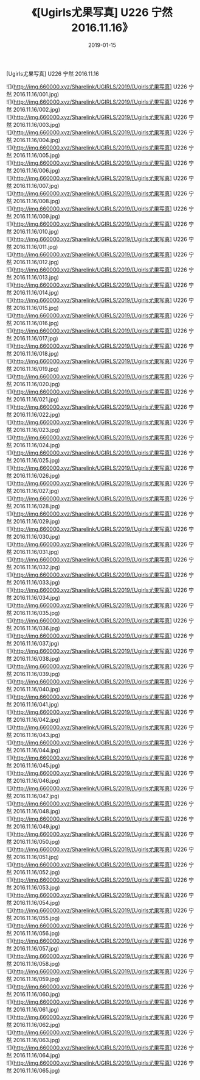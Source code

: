 ﻿---
layout: post
title:  《[Ugirls尤果写真] U226 宁然 2016.11.16》
date:   2019-01-15
img: http://img.660000.xyz/Sharelink/UGIRLS/2019/[Ugirls尤果写真] U226 宁然 2016.11.16/000.jpg
categories: [美女, 清纯, 唯美]
---

[Ugirls尤果写真] U226 宁然 2016.11.16

 ![](http://img.660000.xyz/Sharelink/UGIRLS/2019/[Ugirls尤果写真] U226 宁然 2016.11.16/001.jpg) <br>![](http://img.660000.xyz/Sharelink/UGIRLS/2019/[Ugirls尤果写真] U226 宁然 2016.11.16/002.jpg) <br>![](http://img.660000.xyz/Sharelink/UGIRLS/2019/[Ugirls尤果写真] U226 宁然 2016.11.16/003.jpg) <br>![](http://img.660000.xyz/Sharelink/UGIRLS/2019/[Ugirls尤果写真] U226 宁然 2016.11.16/004.jpg) <br>![](http://img.660000.xyz/Sharelink/UGIRLS/2019/[Ugirls尤果写真] U226 宁然 2016.11.16/005.jpg) <br>![](http://img.660000.xyz/Sharelink/UGIRLS/2019/[Ugirls尤果写真] U226 宁然 2016.11.16/006.jpg) <br>![](http://img.660000.xyz/Sharelink/UGIRLS/2019/[Ugirls尤果写真] U226 宁然 2016.11.16/007.jpg) <br>![](http://img.660000.xyz/Sharelink/UGIRLS/2019/[Ugirls尤果写真] U226 宁然 2016.11.16/008.jpg) <br>![](http://img.660000.xyz/Sharelink/UGIRLS/2019/[Ugirls尤果写真] U226 宁然 2016.11.16/009.jpg) <br>![](http://img.660000.xyz/Sharelink/UGIRLS/2019/[Ugirls尤果写真] U226 宁然 2016.11.16/010.jpg) <br>![](http://img.660000.xyz/Sharelink/UGIRLS/2019/[Ugirls尤果写真] U226 宁然 2016.11.16/011.jpg) <br>![](http://img.660000.xyz/Sharelink/UGIRLS/2019/[Ugirls尤果写真] U226 宁然 2016.11.16/012.jpg) <br>![](http://img.660000.xyz/Sharelink/UGIRLS/2019/[Ugirls尤果写真] U226 宁然 2016.11.16/013.jpg) <br>![](http://img.660000.xyz/Sharelink/UGIRLS/2019/[Ugirls尤果写真] U226 宁然 2016.11.16/014.jpg) <br>![](http://img.660000.xyz/Sharelink/UGIRLS/2019/[Ugirls尤果写真] U226 宁然 2016.11.16/015.jpg) <br>![](http://img.660000.xyz/Sharelink/UGIRLS/2019/[Ugirls尤果写真] U226 宁然 2016.11.16/016.jpg) <br>![](http://img.660000.xyz/Sharelink/UGIRLS/2019/[Ugirls尤果写真] U226 宁然 2016.11.16/017.jpg) <br>![](http://img.660000.xyz/Sharelink/UGIRLS/2019/[Ugirls尤果写真] U226 宁然 2016.11.16/018.jpg) <br>![](http://img.660000.xyz/Sharelink/UGIRLS/2019/[Ugirls尤果写真] U226 宁然 2016.11.16/019.jpg) <br>![](http://img.660000.xyz/Sharelink/UGIRLS/2019/[Ugirls尤果写真] U226 宁然 2016.11.16/020.jpg) <br>![](http://img.660000.xyz/Sharelink/UGIRLS/2019/[Ugirls尤果写真] U226 宁然 2016.11.16/021.jpg) <br>![](http://img.660000.xyz/Sharelink/UGIRLS/2019/[Ugirls尤果写真] U226 宁然 2016.11.16/022.jpg) <br>![](http://img.660000.xyz/Sharelink/UGIRLS/2019/[Ugirls尤果写真] U226 宁然 2016.11.16/023.jpg) <br>![](http://img.660000.xyz/Sharelink/UGIRLS/2019/[Ugirls尤果写真] U226 宁然 2016.11.16/024.jpg) <br>![](http://img.660000.xyz/Sharelink/UGIRLS/2019/[Ugirls尤果写真] U226 宁然 2016.11.16/025.jpg) <br>![](http://img.660000.xyz/Sharelink/UGIRLS/2019/[Ugirls尤果写真] U226 宁然 2016.11.16/026.jpg) <br>![](http://img.660000.xyz/Sharelink/UGIRLS/2019/[Ugirls尤果写真] U226 宁然 2016.11.16/027.jpg) <br>![](http://img.660000.xyz/Sharelink/UGIRLS/2019/[Ugirls尤果写真] U226 宁然 2016.11.16/028.jpg) <br>![](http://img.660000.xyz/Sharelink/UGIRLS/2019/[Ugirls尤果写真] U226 宁然 2016.11.16/029.jpg) <br>![](http://img.660000.xyz/Sharelink/UGIRLS/2019/[Ugirls尤果写真] U226 宁然 2016.11.16/030.jpg) <br>![](http://img.660000.xyz/Sharelink/UGIRLS/2019/[Ugirls尤果写真] U226 宁然 2016.11.16/031.jpg) <br>![](http://img.660000.xyz/Sharelink/UGIRLS/2019/[Ugirls尤果写真] U226 宁然 2016.11.16/032.jpg) <br>![](http://img.660000.xyz/Sharelink/UGIRLS/2019/[Ugirls尤果写真] U226 宁然 2016.11.16/033.jpg) <br>![](http://img.660000.xyz/Sharelink/UGIRLS/2019/[Ugirls尤果写真] U226 宁然 2016.11.16/034.jpg) <br>![](http://img.660000.xyz/Sharelink/UGIRLS/2019/[Ugirls尤果写真] U226 宁然 2016.11.16/035.jpg) <br>![](http://img.660000.xyz/Sharelink/UGIRLS/2019/[Ugirls尤果写真] U226 宁然 2016.11.16/036.jpg) <br>![](http://img.660000.xyz/Sharelink/UGIRLS/2019/[Ugirls尤果写真] U226 宁然 2016.11.16/037.jpg) <br>![](http://img.660000.xyz/Sharelink/UGIRLS/2019/[Ugirls尤果写真] U226 宁然 2016.11.16/038.jpg) <br>![](http://img.660000.xyz/Sharelink/UGIRLS/2019/[Ugirls尤果写真] U226 宁然 2016.11.16/039.jpg) <br>![](http://img.660000.xyz/Sharelink/UGIRLS/2019/[Ugirls尤果写真] U226 宁然 2016.11.16/040.jpg) <br>![](http://img.660000.xyz/Sharelink/UGIRLS/2019/[Ugirls尤果写真] U226 宁然 2016.11.16/041.jpg) <br>![](http://img.660000.xyz/Sharelink/UGIRLS/2019/[Ugirls尤果写真] U226 宁然 2016.11.16/042.jpg) <br>![](http://img.660000.xyz/Sharelink/UGIRLS/2019/[Ugirls尤果写真] U226 宁然 2016.11.16/043.jpg) <br>![](http://img.660000.xyz/Sharelink/UGIRLS/2019/[Ugirls尤果写真] U226 宁然 2016.11.16/044.jpg) <br>![](http://img.660000.xyz/Sharelink/UGIRLS/2019/[Ugirls尤果写真] U226 宁然 2016.11.16/045.jpg) <br>![](http://img.660000.xyz/Sharelink/UGIRLS/2019/[Ugirls尤果写真] U226 宁然 2016.11.16/046.jpg) <br>![](http://img.660000.xyz/Sharelink/UGIRLS/2019/[Ugirls尤果写真] U226 宁然 2016.11.16/047.jpg) <br>![](http://img.660000.xyz/Sharelink/UGIRLS/2019/[Ugirls尤果写真] U226 宁然 2016.11.16/048.jpg) <br>![](http://img.660000.xyz/Sharelink/UGIRLS/2019/[Ugirls尤果写真] U226 宁然 2016.11.16/049.jpg) <br>![](http://img.660000.xyz/Sharelink/UGIRLS/2019/[Ugirls尤果写真] U226 宁然 2016.11.16/050.jpg) <br>![](http://img.660000.xyz/Sharelink/UGIRLS/2019/[Ugirls尤果写真] U226 宁然 2016.11.16/051.jpg) <br>![](http://img.660000.xyz/Sharelink/UGIRLS/2019/[Ugirls尤果写真] U226 宁然 2016.11.16/052.jpg) <br>![](http://img.660000.xyz/Sharelink/UGIRLS/2019/[Ugirls尤果写真] U226 宁然 2016.11.16/053.jpg) <br>![](http://img.660000.xyz/Sharelink/UGIRLS/2019/[Ugirls尤果写真] U226 宁然 2016.11.16/054.jpg) <br>![](http://img.660000.xyz/Sharelink/UGIRLS/2019/[Ugirls尤果写真] U226 宁然 2016.11.16/055.jpg) <br>![](http://img.660000.xyz/Sharelink/UGIRLS/2019/[Ugirls尤果写真] U226 宁然 2016.11.16/056.jpg) <br>![](http://img.660000.xyz/Sharelink/UGIRLS/2019/[Ugirls尤果写真] U226 宁然 2016.11.16/057.jpg) <br>![](http://img.660000.xyz/Sharelink/UGIRLS/2019/[Ugirls尤果写真] U226 宁然 2016.11.16/058.jpg) <br>![](http://img.660000.xyz/Sharelink/UGIRLS/2019/[Ugirls尤果写真] U226 宁然 2016.11.16/059.jpg) <br>![](http://img.660000.xyz/Sharelink/UGIRLS/2019/[Ugirls尤果写真] U226 宁然 2016.11.16/060.jpg) <br>![](http://img.660000.xyz/Sharelink/UGIRLS/2019/[Ugirls尤果写真] U226 宁然 2016.11.16/061.jpg) <br>![](http://img.660000.xyz/Sharelink/UGIRLS/2019/[Ugirls尤果写真] U226 宁然 2016.11.16/062.jpg) <br>![](http://img.660000.xyz/Sharelink/UGIRLS/2019/[Ugirls尤果写真] U226 宁然 2016.11.16/063.jpg) <br>![](http://img.660000.xyz/Sharelink/UGIRLS/2019/[Ugirls尤果写真] U226 宁然 2016.11.16/064.jpg) <br>![](http://img.660000.xyz/Sharelink/UGIRLS/2019/[Ugirls尤果写真] U226 宁然 2016.11.16/065.jpg) <br>